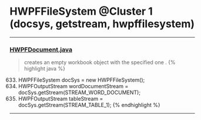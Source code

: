 # HWPFFileSystem @Cluster 1 (docsys, getstream, hwpffilesystem)

***

### [HWPFDocument.java](https://searchcode.com/codesearch/view/97383956/)
> creates an empty workbook object with the specified one . 
{% highlight java %}
633. HWPFFileSystem docSys = new HWPFFileSystem();
634. HWPFOutputStream wordDocumentStream = docSys.getStream(STREAM_WORD_DOCUMENT);
635. HWPFOutputStream tableStream = docSys.getStream(STREAM_TABLE_1);
{% endhighlight %}

***


